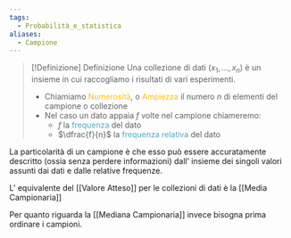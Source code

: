 ```yaml
---
tags:
  - Probabilità_e_statistica
aliases:
  - Campione
---
```


>[!Definizione]  Definizione
>Una collezione di dati ($x_{1},\dots ,x_{n}$) è un insieme in cui raccogliamo i risultati di vari esperimenti.
>- Chiamiamo <font color="#ffc000">Numerosità</font>, o <font color="#ffc000">Ampiezza</font> il numero $n$ di elementi del campione o collezione
>- Nel caso un dato appaia $f$ volte nel campione chiameremo:
>	- $f$ la <font color="#4bacc6">frequenza</font> del dato
>	- $\dfrac{f}{n}$ la <font color="#4bacc6">frequenza relativa</font> del dato

La particolarità di un campione è che esso può essere accuratamente descritto (ossia senza perdere informazioni) dall’ insieme dei singoli valori assunti dai dati e dalle relative frequenze.

L’ equivalente del [[Valore Atteso]] per le collezioni di dati è la [[Media Campionaria]]

Per quanto riguarda la [[Mediana Campionaria]] invece bisogna prima ordinare i campioni.
